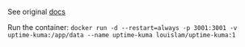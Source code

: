 See original [docs](https://github.com/louislam/uptime-kuma)

Run the container: `docker run -d --restart=always -p 3001:3001 -v uptime-kuma:/app/data --name uptime-kuma louislam/uptime-kuma:1`